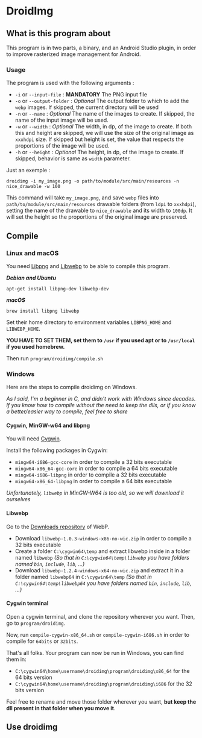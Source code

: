 # DroidImg

## What is this program about

This program is in two parts, a binary, and an Android Studio plugin, in order to improve rasterized image management for Android.

### Usage

The program is used with the following arguments :

* `-i` or `--input-file` : **MANDATORY** The PNG input file
* `-o` or `--output-folder` : _Optional_ The output folder to which to add the `webp` images. If skipped, the current directory will be used
* `-n` or `--name` : _Optional_ The name of the images to create. If skipped, the name of the input image will be used.
* `-w` or `--width` : _Optional_ The width, in dp, of the image to create. If both this and height are skipped, we will use the size of the original image as `xxxhdpi` size. If skipped but height is set, the value that respects the proportions of the image will be used.
* `-h` or `--height` : _Optional_ The height, in dp, of the image to create. If skipped, behavior is same as `width` parameter.

Just an exemple :

```
droidimg -i my_image.png -o path/to/module/src/main/resources -n nice_drawable -w 100
```

This command will take `my_image.png`, and save `webp` files into `path/to/module/src/main/resources` drawable folders (from `ldpi` to `xxxhdpi`), setting the name of the drawable to `nice_drawable` and its width to `100dp`. It will set the height so the proportions of the original image are preserved.

## Compile

### Linux and macOS

You need [Libpng](http://www.libpng.org/pub/png/libpng.html) and [Libwebp](https://developers.google.com/speed/webp/download) to be able to compile this program.

**_Debian and Ubuntu_**

```
apt-get install libpng-dev libwebp-dev
```

**_macOS_**

```
brew install libpng libwebp
```

Set their home directory to environment variables `LIBPNG_HOME` and `LIBWEBP_HOME`.

**YOU HAVE TO SET THEM, set them to `/usr` if you used apt or to `/usr/local` if you used homebrew.**

Then run `program/droidimg/compile.sh`

### Windows

Here are the steps to compile droidimg on Windows.

_As I said, I'm a beginner in C, and didn't work with Windows since decades. If you know how to compile without the need to keep the dlls, or if you know a better/easier way to compile, feel free to share_

#### Cygwin, MinGW-w64 and libpng

You will need [Cygwin](https://cygwin.com/).

Install the following packages in Cygwin:

* `mingw64-i686-gcc-core` in order to compile a 32 bits executable
* `mingw64-x86_64-gcc-core` in order to compile a 64 bits executable
* `mingw64-i686-libpng` in order to compile a 32 bits executable
* `mingw64-x86_64-libpng` in order to compile a 64 bits executable

_Unfortunately, `libwebp` in MinGW-W64 is too old, so we will download it ourselves_

#### Libwebp

Go to the [Downloads repository](https://storage.googleapis.com/downloads.webmproject.org/releases/webp/index.html) of WebP.

* Download `libwebp-1.0.3-windows-x86-no-wic.zip` in order to compile a 32 bits executable
* Create a folder `C:\cygwin64\temp` and extract libwebp inside in a folder named `libwebp` _(So that in `C:\cygwin64\temp\libwebp` you have folders named `bin`, `include`, `lib`, ...)_
* Download `libwebp-1.2.4-windows-x64-no-wic.zip` and extract it in a folder named `libwebp64` in `C:\cygwin64\temp` _(So that in `C:\cygwin64\temp\libwebp64` you have folders named `bin`, `include`, `lib`, ...)_

#### Cygwin terminal

Open a cygwin terminal, and clone the repository wherever you want. Then, go to `program/droidimg`.

Now, run `compile-cygwin-x86_64.sh` or `compile-cygwin-i686.sh` in order to compile for `64bits` or `32bits`.

That's all folks. Your program can now be run in Windows, you can find them in:

* `C:\cygwin64\home\username\droidimg\program\droidimg\x86_64` for the 64 bits version
* `C:\cygwin64\home\username\droidimg\program\droidimg\i686` for the 32 bits version

Feel free to rename and move those folder wherever you want, **but keep the dll present in that folder when you move it**.

## Use droidimg

